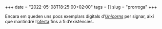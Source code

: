 +++
date = "2022-05-08T18:25:00+02:00"
tags = []
slug = "prorroga"
+++

Encara em queden uns pocs exemplars digitals d’[*Unicorns*](/contes/unicorns) per signar, així que mantindré l’[oferta](/2022/04/22/sant-jordi/) fins a fi d’existències.